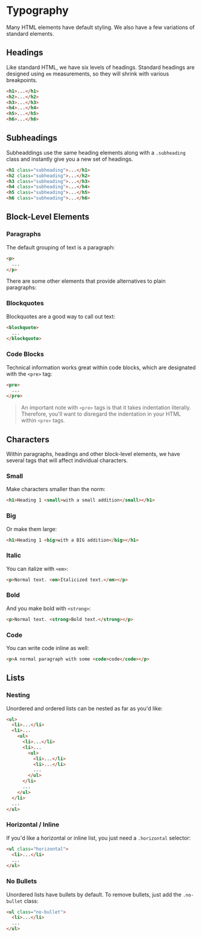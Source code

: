 # Typography

Many HTML elements have default styling. We also have a few variations of standard elements.

## Headings

Like standard HTML, we have six levels of headings. Standard headings are designed using `em` measurements, so they will shrink with various breakpoints.

```html
<h1>...</h1>
<h2>...</h2>
<h3>...</h3>
<h4>...</h4>
<h5>...</h5>
<h6>...</h6>
```

## Subheadings

Subheaddings use the same heading elements along with a `.subheading` class and instantly give you a new set of headings.

```html
<h1 class="subheading">...</h1>
<h2 class="subheading">...</h2>
<h3 class="subheading">...</h3>
<h4 class="subheading">...</h4>
<h5 class="subheading">...</h5>
<h6 class="subheading">...</h6>
```

## Block-Level Elements

### Paragraphs

The default grouping of text is a paragraph:

```html
<p>
  ...
</p>
```

There are some other elements that provide alternatives to plain paragraphs:

### Blockquotes

Blockquotes are a good way to call out text:

```html
<blockquote>
  ...
</blockquote>
```

### Code Blocks

Technical information works great within code blocks, which are designated with the `<pre>` tag:
  
```html
<pre>
  ...
</pre>
```

> An important note with `<pre>` tags is that it takes indentation literally. Therefore, you'll want to disregard the indentation in your HTML within `<pre>` tags.
  
## Characters

Within paragraphs, headings and other block-level elements, we have several tags that will affect individual characters.

### Small

Make characters smaller than the norm:

```html
<h1>Heading 1 <small>with a small addition</small></h1>
```

### Big

Or make them large:

```html
<h1>Heading 1 <big>with a BIG addition</big></h1>
```

### Italic

You can italize with `<em>`:
  
```html
<p>Normal text. <em>Italicized text.</em></p>
```

### Bold

And you make bold with `<strong>`:
  
```html
<p>Normal text. <strong>Bold text.</strong></p>
```

### Code

You can write code inline as well:

```html
<p>A normal paragraph with some <code>code</code></p>
```

## Lists

### Nesting

Unordered and ordered lists can be nested as far as you'd like:

```html
<ul>
  <li>...</li>
  <li>...
    <ul>
      <li>...</li>
      <li>...
        <ul>
          <li>...</li>
          <li>...</li>
          ...
        </ul>
      </li>
      ...
    </ul>
  </li>
  ...
</ul>
```

### Horizontal / Inline

If you'd like a horizontal or inline list, you just need a `.horizontal` selector:

```html
<ul class="horizontal">
  <li>...</li>
  ...
</ul>
```

### No Bullets

Unordered lists have bullets by default. To remove bullets, just add the `.no-bullet` class:

```html
<ul class="no-bullet">
  <li>...</li>
  ...
</ul>
```